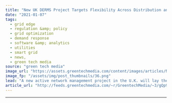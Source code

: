 ```yaml
---
title: "New UK DERMS Project Targets Flexibility Across Distribution and Transmission Grids"
date: "2021-01-07"
tags: 
  - grid edge
  - regulation &amp; policy
  - grid optimization
  - demand response
  - software &amp; analytics
  - utilities
  - smart grid
  - news,
  - green tech media
source: "green tech media"
image_url: "https://assets.greentechmedia.com/content/images/articles/NationalGrid_UK_ControlRoom_XL.jpeg"
image_fp: "/assets/img/post_thumbnails/36.png"
lead: "A new active network management project in the U.K. will lay the foundations for a flexibility platform encompassing centralized and decentralized assets — the latest step in the country's push to enlist distributed energy resources (DERs) at grand s ..."
article_url: "http://feeds.greentechmedia.com/~r/GreentechMedia/~3/gQp9_8d53TE/new-uk-derms-project-eyes-whole-system-flexibility"
---
```


---
